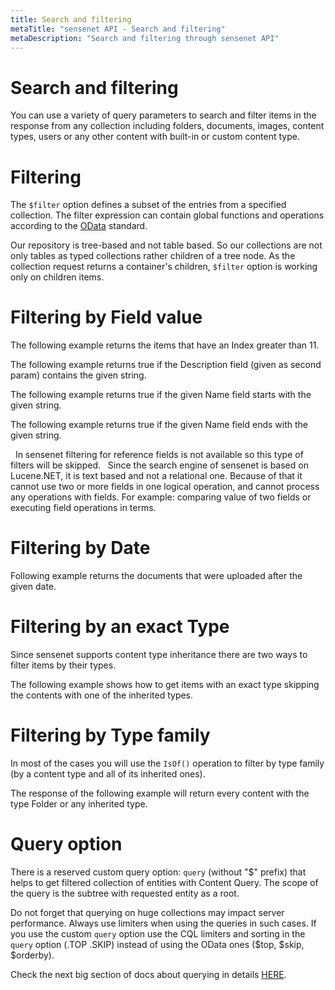 ```yaml
---
title: Search and filtering
metaTitle: "sensenet API - Search and filtering"
metaDescription: "Search and filtering through sensenet API"
---
```


# Search and filtering

You can use a variety of query parameters to search and filter items in the response from any collection including folders, documents, images, content types, users or any other content with built-in or custom content type.

# Filtering

The `$filter` option defines a subset of the entries from a specified collection. The filter expression can contain global functions and operations according to the [OData](https://www.odata.org/documentation/odata-version-2-0/uri-conventions/) standard.

<note title="Filtering only works on children">Our repository is tree-based and not table based. So our collections are not only tables as typed collections rather children of a tree node. As the collection request returns a container's children, `$filter` option is working only on children items.</note>

# Filtering by Field value

The following example returns the items that have an Index greater than 11.

<tab category="basic-concepts" article="search-filter" example="greaterThan" />

The following example returns true if the Description field (given as second param) contains the given string.

<tab category="basic-concepts" article="search-filter" example="substringof" />

The following example returns true if the given Name field starts with the given string.

<tab category="basic-concepts" article="search-filter" example="startswith" />

The following example returns true if the given Name field ends with the given string.

<tab category="basic-concepts" article="search-filter" example="endswith" />
&nbsp;
<note title="Filtering does not work on reference properties" severity="error">In sensenet filtering for reference fields is not available so this type of filters will be skipped.</note>
&nbsp;
<note title="Do not use relational database specific operations in a filter" severity="error">
Since the search engine of sensenet is based on Lucene.NET, it is text based and not a relational one. Because of that it cannot use two or more fields in one logical operation, and cannot process any operations with fields. For example: comparing value of two fields or executing field operations in terms.
</note>

# Filtering by Date

Following example returns the documents that were uploaded after the given date.

<tab category="basic-concepts" article="search-filter" example="byDate" />

# Filtering by an exact Type

Since sensenet supports content type inheritance there are two ways to filter items by their types.

The following example shows how to get items with an exact type skipping the contents with one of the inherited types.

<tab category="basic-concepts" article="search-filter" example="byExactType" />

# Filtering by Type family

In most of the cases you will use the `IsOf()` operation to filter by type family (by a content type and all of its inherited ones).

The response of the following example will return every content with the type Folder or any inherited type.

<tab category="basic-concepts" article="search-filter" example="byTypeFamily" />

# Query option

There is a reserved custom query option: `query` (without "$" prefix) that helps to get filtered collection of entities with Content Query. The scope of the query is the subtree with requested entity as a root.

<note title="Performance considerations">Do not forget that querying on huge collections may impact server performance. Always use limiters when using the queries in such cases. If you use the custom `query` option use the CQL limiters and sorting in the `query` option (.TOP .SKIP) instead of using the OData ones ($top, $skip, $orderby).</note>

Check the next big section of docs about querying in details [HERE](/querying).
